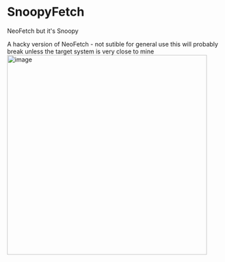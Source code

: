 # SnoopyFetch
NeoFetch but it's Snoopy

A hacky version of NeoFetch - not sutible for general use this will probably break unless the target system is very close to mine
<img width="467" alt="image" src="https://github.com/user-attachments/assets/9351a230-a811-4324-8f9c-eb0bbc7c2bfa">

